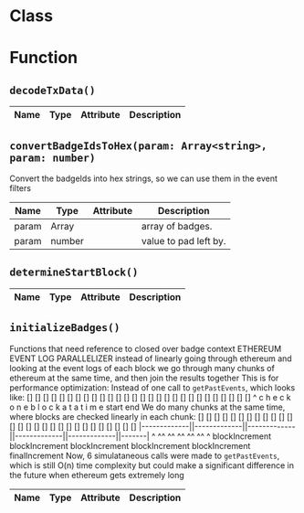 # Class

# Function

## `decodeTxData()`

| Name | Type | Attribute | Description |
| --- | --- | --- | --- |

## `convertBadgeIdsToHex(param: Array<string>, param: number)`

Convert the badgeIds into hex strings, so we can use them in the event filters

| Name | Type | Attribute | Description |
| --- | --- | --- | --- |
| param | Array<string> |  | array of badges. |
| param | number |  | value to pad left by. |

## `determineStartBlock()`

| Name | Type | Attribute | Description |
| --- | --- | --- | --- |

## `initializeBadges()`

Functions that need reference to closed over badge context ETHEREUM EVENT LOG PARALLELIZER instead of linearly going through ethereum and looking at the event logs of each block we go through many chunks of ethereum at the same time, and then join the results together This is for performance optimization: Instead of one call to `getPastEvents`, which looks like: [] [] [] [] [] [] [] [] [] [] [] [] [] [] [] [] [] [] [] [] [] [] [] [] [] [] [] [] ^ c h e c k o n e b l o c k a t a t i m e start end We do many chunks at the same time, where blocks are checked linearly in each chunk: [] [] [] [] [] [] [] [] [] [] [] [] [] [] [] [] [] [] [] [] [] [] [] [] [] [] [] [] |-------------||-------------||-------------||-------------||-------------||-------| ^ ^^ ^^ ^^ ^^ ^^ ^ blockIncrement blockIncrement blockIncrement blockIncrement blockIncrement finalIncrement Now, 6 simulataneous calls were made to `getPastEvents`, which is still O(n) time complexity but could make a significant difference in the future when ethereum gets extremely long

| Name | Type | Attribute | Description |
| --- | --- | --- | --- |